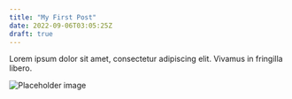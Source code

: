 ```yaml
---
title: "My First Post"
date: 2022-09-06T03:05:25Z
draft: true
---
```


Lorem ipsum dolor sit amet, consectetur adipiscing elit. Vivamus in fringilla libero.

![Placeholder image](/image.png)